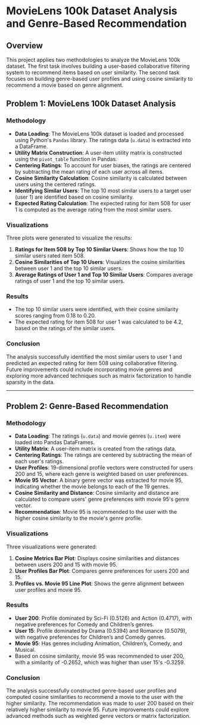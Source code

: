 # MovieLens 100k Dataset Analysis and Genre-Based Recommendation

## Overview
This project applies two methodologies to analyze the MovieLens 100k dataset. The first task involves building a user-based collaborative filtering system to recommend items based on user similarity. The second task focuses on building genre-based user profiles and using cosine similarity to recommend a movie based on genre alignment.

## Problem 1: MovieLens 100k Dataset Analysis

### Methodology
- **Data Loading**: The MovieLens 100k dataset is loaded and processed using Python's `Pandas` library. The ratings data (`u.data`) is extracted into a DataFrame.
- **Utility Matrix Construction**: A user-item utility matrix is constructed using the `pivot_table` function in Pandas.
- **Centering Ratings**: To account for user biases, the ratings are centered by subtracting the mean rating of each user across all items.
- **Cosine Similarity Calculation**: Cosine similarity is calculated between users using the centered ratings.
- **Identifying Similar Users**: The top 10 most similar users to a target user (user 1) are identified based on cosine similarity.
- **Expected Rating Calculation**: The expected rating for item 508 for user 1 is computed as the average rating from the most similar users.

### Visualizations
Three plots were generated to visualize the results:
1. **Ratings for Item 508 by Top 10 Similar Users**: Shows how the top 10 similar users rated item 508.
2. **Cosine Similarities of Top 10 Users**: Visualizes the cosine similarities between user 1 and the top 10 similar users.
3. **Average Ratings of User 1 and Top 10 Similar Users**: Compares average ratings of user 1 and the top 10 similar users.

### Results
- The top 10 similar users were identified, with their cosine similarity scores ranging from 0.18 to 0.20.
- The expected rating for item 508 for user 1 was calculated to be 4.2, based on the ratings of the similar users.

### Conclusion
The analysis successfully identified the most similar users to user 1 and predicted an expected rating for item 508 using collaborative filtering. Future improvements could include incorporating movie genres and exploring more advanced techniques such as matrix factorization to handle sparsity in the data.

---

## Problem 2: Genre-Based Recommendation

### Methodology
- **Data Loading**: The ratings (`u.data`) and movie genres (`u.item`) were loaded into Pandas DataFrames.
- **Utility Matrix**: A user-item matrix is created from the ratings data.
- **Centering Ratings**: The ratings are centered by subtracting the mean of each user's ratings.
- **User Profiles**: 19-dimensional profile vectors were constructed for users 200 and 15, where each genre is weighted based on user preferences.
- **Movie 95 Vector**: A binary genre vector was extracted for movie 95, indicating whether the movie belongs to each of the 19 genres.
- **Cosine Similarity and Distance**: Cosine similarity and distance are calculated to compare users' genre preferences with movie 95's genre vector.
- **Recommendation**: Movie 95 is recommended to the user with the higher cosine similarity to the movie's genre profile.

### Visualizations
Three visualizations were generated:
1. **Cosine Metrics Bar Plot**: Displays cosine similarities and distances between users 200 and 15 with movie 95.
2. **User Profiles Bar Plot**: Compares genre preferences for users 200 and 15.
3. **Profiles vs. Movie 95 Line Plot**: Shows the genre alignment between user profiles and movie 95.

### Results
- **User 200**: Profile dominated by Sci-Fi (0.5126) and Action (0.4717), with negative preferences for Comedy and Children’s genres.
- **User 15**: Profile dominated by Drama (0.5394) and Romance (0.5079), with negative preferences for Children’s and Comedy genres.
- **Movie 95**: Has genres including Animation, Children’s, Comedy, and Musical.
- Based on cosine similarity, movie 95 was recommended to user 200, with a similarity of -0.2652, which was higher than user 15's -0.3259.

### Conclusion
The analysis successfully constructed genre-based user profiles and computed cosine similarities to recommend a movie to the user with the higher similarity. The recommendation was made to user 200 based on their relatively higher similarity to movie 95. Future improvements could explore advanced methods such as weighted genre vectors or matrix factorization.

